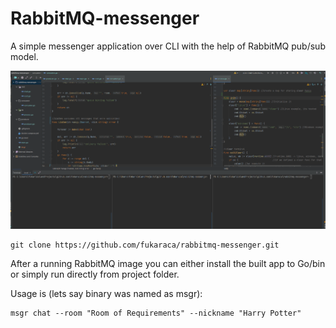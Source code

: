 # RabbitMQ-messenger

A simple messenger application over CLI with the help of RabbitMQ pub/sub model. 

![Animation gif](Animation.gif)


```
git clone https://github.com/fukaraca/rabbitmq-messenger.git
```
After a running RabbitMQ image you can either install the built app to Go/bin or simply run directly from project folder.

Usage is (lets say binary was named as msgr):
```
msgr chat --room "Room of Requirements" --nickname "Harry Potter"
```
